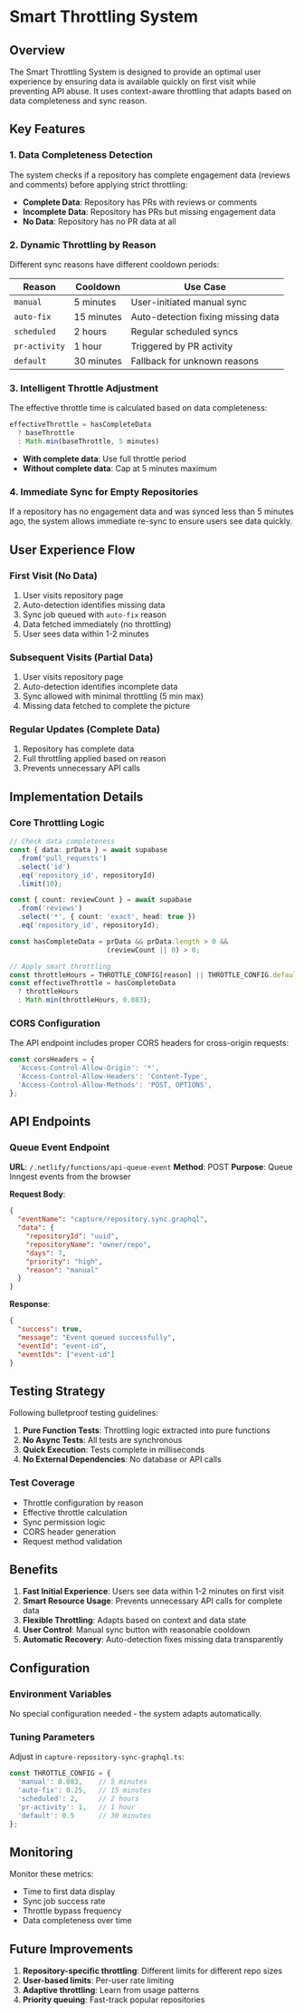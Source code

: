 # Smart Throttling System

## Overview

The Smart Throttling System is designed to provide an optimal user experience by ensuring data is available quickly on first visit while preventing API abuse. It uses context-aware throttling that adapts based on data completeness and sync reason.

## Key Features

### 1. Data Completeness Detection
The system checks if a repository has complete engagement data (reviews and comments) before applying strict throttling:

- **Complete Data**: Repository has PRs with reviews or comments
- **Incomplete Data**: Repository has PRs but missing engagement data
- **No Data**: Repository has no PR data at all

### 2. Dynamic Throttling by Reason

Different sync reasons have different cooldown periods:

| Reason | Cooldown | Use Case |
|--------|----------|----------|
| `manual` | 5 minutes | User-initiated manual sync |
| `auto-fix` | 15 minutes | Auto-detection fixing missing data |
| `scheduled` | 2 hours | Regular scheduled syncs |
| `pr-activity` | 1 hour | Triggered by PR activity |
| `default` | 30 minutes | Fallback for unknown reasons |

### 3. Intelligent Throttle Adjustment

The effective throttle time is calculated based on data completeness:

```typescript
effectiveThrottle = hasCompleteData 
  ? baseThrottle 
  : Math.min(baseThrottle, 5 minutes)
```

- **With complete data**: Use full throttle period
- **Without complete data**: Cap at 5 minutes maximum

### 4. Immediate Sync for Empty Repositories

If a repository has no engagement data and was synced less than 5 minutes ago, the system allows immediate re-sync to ensure users see data quickly.

## User Experience Flow

### First Visit (No Data)
1. User visits repository page
2. Auto-detection identifies missing data
3. Sync job queued with `auto-fix` reason
4. Data fetched immediately (no throttling)
5. User sees data within 1-2 minutes

### Subsequent Visits (Partial Data)
1. User visits repository page
2. Auto-detection identifies incomplete data
3. Sync allowed with minimal throttling (5 min max)
4. Missing data fetched to complete the picture

### Regular Updates (Complete Data)
1. Repository has complete data
2. Full throttling applied based on reason
3. Prevents unnecessary API calls

## Implementation Details

### Core Throttling Logic

```typescript
// Check data completeness
const { data: prData } = await supabase
  .from('pull_requests')
  .select('id')
  .eq('repository_id', repositoryId)
  .limit(10);

const { count: reviewCount } = await supabase
  .from('reviews')
  .select('*', { count: 'exact', head: true })
  .eq('repository_id', repositoryId);

const hasCompleteData = prData && prData.length > 0 && 
                        (reviewCount || 0) > 0;

// Apply smart throttling
const throttleHours = THROTTLE_CONFIG[reason] || THROTTLE_CONFIG.default;
const effectiveThrottle = hasCompleteData 
  ? throttleHours 
  : Math.min(throttleHours, 0.083);
```

### CORS Configuration

The API endpoint includes proper CORS headers for cross-origin requests:

```typescript
const corsHeaders = {
  'Access-Control-Allow-Origin': '*',
  'Access-Control-Allow-Headers': 'Content-Type',
  'Access-Control-Allow-Methods': 'POST, OPTIONS',
};
```

## API Endpoints

### Queue Event Endpoint
**URL**: `/.netlify/functions/api-queue-event`
**Method**: POST
**Purpose**: Queue Inngest events from the browser

**Request Body**:
```json
{
  "eventName": "capture/repository.sync.graphql",
  "data": {
    "repositoryId": "uuid",
    "repositoryName": "owner/repo",
    "days": 7,
    "priority": "high",
    "reason": "manual"
  }
}
```

**Response**:
```json
{
  "success": true,
  "message": "Event queued successfully",
  "eventId": "event-id",
  "eventIds": ["event-id"]
}
```

## Testing Strategy

Following bulletproof testing guidelines:

1. **Pure Function Tests**: Throttling logic extracted into pure functions
2. **No Async Tests**: All tests are synchronous
3. **Quick Execution**: Tests complete in milliseconds
4. **No External Dependencies**: No database or API calls

### Test Coverage

- Throttle configuration by reason
- Effective throttle calculation
- Sync permission logic
- CORS header generation
- Request method validation

## Benefits

1. **Fast Initial Experience**: Users see data within 1-2 minutes on first visit
2. **Smart Resource Usage**: Prevents unnecessary API calls for complete data
3. **Flexible Throttling**: Adapts based on context and data state
4. **User Control**: Manual sync button with reasonable cooldown
5. **Automatic Recovery**: Auto-detection fixes missing data transparently

## Configuration

### Environment Variables
No special configuration needed - the system adapts automatically.

### Tuning Parameters

Adjust in `capture-repository-sync-graphql.ts`:

```typescript
const THROTTLE_CONFIG = {
  'manual': 0.083,    // 5 minutes
  'auto-fix': 0.25,   // 15 minutes
  'scheduled': 2,     // 2 hours
  'pr-activity': 1,   // 1 hour
  'default': 0.5      // 30 minutes
};
```

## Monitoring

Monitor these metrics:
- Time to first data display
- Sync job success rate
- Throttle bypass frequency
- Data completeness over time

## Future Improvements

1. **Repository-specific throttling**: Different limits for different repo sizes
2. **User-based limits**: Per-user rate limiting
3. **Adaptive throttling**: Learn from usage patterns
4. **Priority queuing**: Fast-track popular repositories